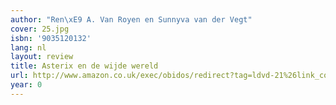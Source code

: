 ```yaml
---
author: "Ren\xE9 A. Van Royen en Sunnyva van der Vegt"
cover: 25.jpg
isbn: '9035120132'
lang: nl
layout: review
title: Asterix en de wijde wereld
url: http://www.amazon.co.uk/exec/obidos/redirect?tag=ldvd-21%26link_code=xm2%26camp=2025%26creative=165953%26path=http://www.amazon.co.uk/gp/redirect.html%253fASIN=9035120132%2526tag=ldvd-21%2526lcode=xm2%2526cID=2025%2526ccmID=165953%2526location=/o/ASIN/9035120132%25253FSubscriptionId=0VJDVJ14KM0P0VXDCQ82
year: 0
---
```


